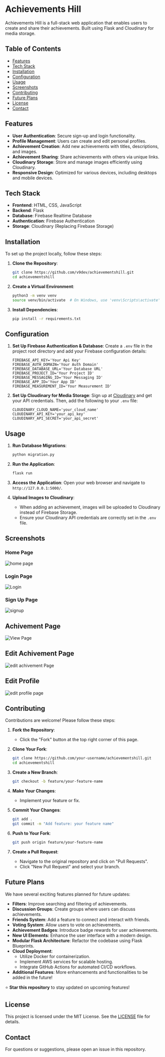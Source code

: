 # Achievements Hill

Achievements Hill is a full-stack web application that enables users to create and share their achievements. Built using Flask and Cloudinary for media storage.

## Table of Contents

- [Features](#features)
- [Tech Stack](#tech-stack)
- [Installation](#installation)
- [Configuration](#configuration)
- [Usage](#usage)
- [Screenshots](#screenshots)
- [Contributing](#contributing)
- [Future Plans](#future-plans)
- [License](#license)
- [Contact](#contact)

## Features

- **User Authentication**: Secure sign-up and login functionality.
- **Profile Management**: Users can create and edit personal profiles.
- **Achievement Creation**: Add new achievements with titles, descriptions, and images.
- **Achievement Sharing**: Share achievements with others via unique links.
- **Cloudinary Storage**: Store and manage images efficiently using Cloudinary.
- **Responsive Design**: Optimized for various devices, including desktops and mobile devices.

## Tech Stack

- **Frontend**: HTML, CSS, JavaScript
- **Backend**: Flask
- **Database**: Firebase Realtime Database
- **Authentication**: Firebase Authentication
- **Storage**: Cloudinary (Replacing Firebase Storage)

## Installation

To set up the project locally, follow these steps:

1. **Clone the Repository**:
   ```bash
   git clone https://github.com/v9dev/achievementshill.git
   cd achievementshill
   ```

2. **Create a Virtual Environment**:
   ```bash
   python3 -m venv venv
   source venv/bin/activate  # On Windows, use 'venv\Scripts\activate'
   ```

3. **Install Dependencies**:
   ```bash
   pip install -r requirements.txt
   ```

## Configuration

1. **Set Up Firebase Authentication & Database**:
   Create a `.env` file in the project root directory and add your Firebase configuration details:
   ```env
   FIREBASE_API_KEY='Your Api Key'
   FIREBASE_AUTH_DOMAIN='Your Auth Domain'
   FIREBASE_DATABASE_URL='Your Database URL'
   FIREBASE_PROJECT_ID='Your Project ID'
   FIREBASE_MESSAGING_ID='Your Messaging ID'
   FIREBASE_APP_ID='Your App ID'
   FIREBASE_MEASUREMENT_ID='Your Measurement ID'
   ```

2. **Set Up Cloudinary for Media Storage**:
   Sign up at [Cloudinary](https://cloudinary.com/) and get your API credentials. Then, add the following to your `.env` file:
   ```env
   CLOUDINARY_CLOUD_NAME='your_cloud_name'
   CLOUDINARY_API_KEY='your_api_key'
   CLOUDINARY_API_SECRET='your_api_secret'
   ```

## Usage

1. **Run Database Migrations**:
   ```bash
   python migration.py
   ```

2. **Run the Application**:
   ```bash
   flask run
   ```

3. **Access the Application**:
   Open your web browser and navigate to `http://127.0.0.1:5000/`.

4. **Upload Images to Cloudinary**:
   - When adding an achievement, images will be uploaded to Cloudinary instead of Firebase Storage.
   - Ensure your Cloudinary API credentials are correctly set in the `.env` file.

## Screenshots

### Home Page
![home page](https://user-images.githubusercontent.com/99959044/216848948-e6eba65d-9972-4df2-93bb-04c38a90e434.PNG)

### Login Page
![Login](https://user-images.githubusercontent.com/99959044/216848960-78aed3a0-7920-44ef-9edb-5f0099a19e65.PNG)

### Sign Up Page
![signup](https://user-images.githubusercontent.com/99959044/216848968-a5c23040-8c27-445a-b156-ff1ef648f69b.PNG)

## Achivement Page
![View Page](https://user-images.githubusercontent.com/99959044/216848995-a1c769af-d431-4aa8-b0f0-2eabb48fe5a9.PNG)

## Edit Achivement Page
![edit  achivement Page](https://user-images.githubusercontent.com/99959044/216849021-b62a144a-5db2-4d65-84f5-74b79e645e4a.PNG)

## Edit Profile
![edit profile page](https://user-images.githubusercontent.com/99959044/216849026-4670d1dc-dc16-4af9-bed8-f22cd0969453.PNG)

## Contributing

Contributions are welcome! Please follow these steps:

1. **Fork the Repository**:
   - Click the "Fork" button at the top right corner of this page.

2. **Clone Your Fork**:
   ```bash
   git clone https://github.com/your-username/achievementshill.git
   cd achievementshill
   ```

3. **Create a New Branch**:
   ```bash
   git checkout -b feature/your-feature-name
   ```

4. **Make Your Changes**:
   - Implement your feature or fix.

5. **Commit Your Changes**:
   ```bash
   git add .
   git commit -m "Add feature: your feature name"
   ```

6. **Push to Your Fork**:
   ```bash
   git push origin feature/your-feature-name
   ```

7. **Create a Pull Request**:
   - Navigate to the original repository and click on "Pull Requests".
   - Click "New Pull Request" and select your branch.

## Future Plans

We have several exciting features planned for future updates:

- **Filters**: Improve searching and filtering of achievements.
- **Discussion Groups**: Create groups where users can discuss achievements.
- **Friends System**: Add a feature to connect and interact with friends.
- **Voting System**: Allow users to vote on achievements.
- **Achievement Badges**: Introduce badge rewards for user achievements.
- **New UI Elements**: Enhance the user interface with a modern design.
- **Modular Flask Architecture**: Refactor the codebase using Flask Blueprints.
- **Cloud Deployment**: 
  - Utilize Docker for containerization.
  - Implement AWS services for scalable hosting.
  - Integrate GitHub Actions for automated CI/CD workflows.
- **Additional Features**: More enhancements and functionalities to be added in the future!

⭐ **Star this repository** to stay updated on upcoming features!

## License

This project is licensed under the MIT License. See the [LICENSE](https://github.com/v9dev/achievementshill/blob/main/LICENSE) file for details.

## Contact

For questions or suggestions, please open an issue in this repository.
